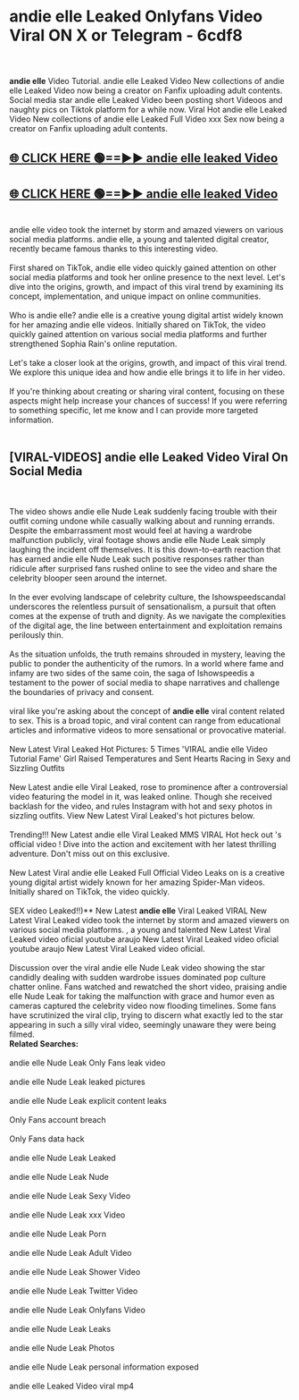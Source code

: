 <h1> andie elle Leaked Onlyfans Video Viral ON X or Telegram - 6cdf8 </h1>

# 
<br>
<strong>andie elle</strong> Video Tutorial. andie elle Leaked Video New collections of  andie elle Leaked Video now being a creator on Fanfix uploading adult contents. Social media star andie elle Leaked Video been posting short Videoos and naughty pics on Tiktok platform for a while now. Viral Hot andie elle Leaked Video New collections of andie elle Leaked Full Video xxx Sex now being a creator on Fanfix uploading adult contents.
<br>

## [🌐 CLICK HERE 🟢==►► andie elle leaked Video ](https://onlyclips.site?title=andie_elle&ref=git)


## [🌐 CLICK HERE 🟢==►► andie elle leaked Video ](https://onlyclips.site?title=andie_elle&ref=git)

<br>
andie elle video took the internet by storm and amazed viewers on various social media platforms. andie elle, a young and talented digital creator, recently became famous thanks to this interesting video.
<br><br>
First shared on TikTok, andie elle video quickly gained attention on other social media platforms and took her online presence to the next level. Let's dive into the origins, growth, and impact of this viral trend by examining its concept, implementation, and unique impact on online communities.
<br><br>
Who is andie elle? andie elle is a creative young digital artist widely known for her amazing andie elle videos. Initially shared on TikTok, the video quickly gained attention on various social media platforms and further strengthened Sophia Rain's online reputation.
<br><br>
Let's take a closer look at the origins, growth, and impact of this viral trend. We explore this unique idea and how andie elle brings it to life in her video.
<br><br>
If you're thinking about creating or sharing viral content, focusing on these aspects might help increase your chances of success! If you were referring to something specific, let me know and I can provide more targeted information.
<br><br>
<h2>[VIRAL-VIDEOS] andie elle Leaked Video Viral On Social Media</h2>
<br><br>
The video shows andie elle Nude Leak suddenly facing trouble with their outfit coming undone while casually walking about and running errands. Despite the embarrassment most would feel at having a wardrobe malfunction publicly, viral footage shows andie elle Nude Leak simply laughing the incident off themselves. It is this down-to-earth reaction that has earned andie elle Nude Leak such positive responses rather than ridicule after surprised fans rushed online to see the video and share the celebrity blooper seen around the internet.
<br><br>
In the ever evolving landscape of celebrity culture, the Ishowspeedscandal underscores the relentless pursuit of sensationalism, a pursuit that often comes at the expense of truth and dignity. As we navigate the complexities of the digital age, the line between entertainment and exploitation remains perilously thin.
<br><br>
As the situation unfolds, the truth remains shrouded in mystery, leaving the public to ponder the authenticity of the rumors. In a world where fame and infamy are two sides of the same coin, the saga of Ishowspeedis a testament to the power of social media to shape narratives and challenge the boundaries of privacy and consent.
<br><br>
viral like you're asking about the concept of <strong>andie elle</strong> viral content related to sex. This is a broad topic, and viral content can range from educational articles and informative videos to more sensational or provocative material.
<br><br>
New Latest Viral Leaked Hot Pictures: 5 Times 'VIRAL andie elle Video Tutorial Fame' Girl Raised Temperatures and Sent Hearts Racing in Sexy and Sizzling Outfits
<br><br>
New Latest andie elle Viral Leaked, rose to prominence after a controversial video featuring the model in it, was leaked online. Though she received backlash for the video, and rules Instagram with hot and sexy photos in sizzling outfits. View New Latest Viral Leaked's hot pictures below.
<br><br>
Trending!!! New Latest andie elle Viral Leaked MMS VIRAL Hot heck out 's official video ! Dive into the action and excitement with her latest thrilling adventure. Don't miss out on this exclusive.
<br><br>
New Latest Viral andie elle Leaked Full Official Video Leaks on  is a creative young digital artist widely known for her amazing Spider-Man videos. Initially shared on TikTok, the video quickly.
<br><br>
SEX video Leaked!!)** New Latest <strong>andie elle</strong> Viral Leaked VIRAL New Latest Viral Leaked video took the internet by storm and amazed viewers on various social media platforms. , a young and talented New Latest Viral Leaked video oficial youtube araujo New Latest Viral Leaked video oficial youtube araujo New Latest Viral Leaked video oficial.
<br><br>
Discussion over the viral andie elle Nude Leak video showing the star candidly dealing with sudden wardrobe issues dominated pop culture chatter online. Fans watched and rewatched the short video, praising andie elle Nude Leak for taking the malfunction with grace and humor even as cameras captured the celebrity video now flooding timelines. Some fans have scrutinized the viral clip, trying to discern what exactly led to the star appearing in such a silly viral video, seemingly unaware they were being filmed.
<br>
<strong>Related Searches:</strong>
<br><br>
andie elle Nude Leak Only Fans leak video
<br><br>
andie elle Nude Leak leaked pictures
<br><br>
andie elle Nude Leak explicit content leaks
<br><br>
Only Fans account breach
<br><br>
Only Fans data hack
<br><br>
andie elle Nude Leak Leaked
<br><br>
andie elle Nude Leak Nude
<br><br>
andie elle Nude Leak Sexy Video
<br><br>
andie elle Nude Leak xxx Video
<br><br>
andie elle Nude Leak Porn
<br><br>
andie elle Nude Leak Adult Video
<br><br>
andie elle Nude Leak Shower Video
<br><br>
andie elle Nude Leak Twitter Video
<br><br>
andie elle Nude Leak Onlyfans Video
<br><br>
andie elle Nude Leak Leaks
<br><br>
andie elle Nude Leak Photos
<br><br>
andie elle Nude Leak personal information exposed
<br><br>
andie elle Leaked Video viral mp4